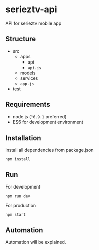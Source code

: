 # serieztv-api
API for serieztv mobile app

## Structure

- src
    - apps
        - api
        - `api.js`
    - models
    - services
    - `app.js`
- test
 
## Requirements

- node.js (`^6.9.1` preferred)
- ES6 for development environment 

## Installation

install all dependencies from package.json

    npm install
    
## Run

For development

    npm run dev
    
For production

    npm start


## Automation

Automation will be explained.



